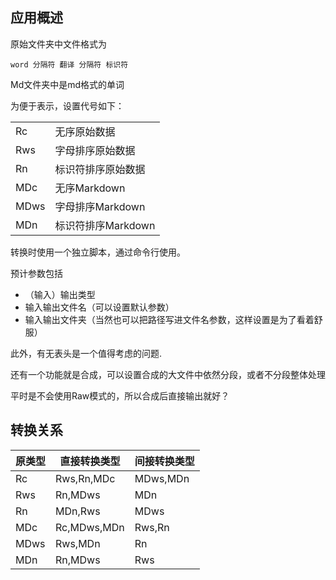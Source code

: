 ## 应用概述

原始文件夹中文件格式为

`word 分隔符 翻译 分隔符 标识符`

Md文件夹中是md格式的单词



为便于表示，设置代号如下：

|      |                    |
| ---- | ------------------ |
| Rc   | 无序原始数据       |
| Rws  | 字母排序原始数据   |
| Rn   | 标识符排序原始数据 |
| MDc  | 无序Markdown       |
| MDws | 字母排序Markdown   |
| MDn  | 标识符排序Markdown |



转换时使用一个独立脚本，通过命令行使用。

预计参数包括

- （输入）输出类型
- 输入输出文件名（可以设置默认参数）
- 输入输出文件夹（当然也可以把路径写进文件名参数，这样设置是为了看着舒服）

此外，有无表头是一个值得考虑的问题.

还有一个功能就是合成，可以设置合成的大文件中依然分段，或者不分段整体处理

平时是不会使用Raw模式的，所以合成后直接输出就好？





## 转换关系

| 原类型 | 直接转换类型 | 间接转换类型 |
| ------ | ------------ | ------------ |
| Rc     | Rws,Rn,MDc   | MDws,MDn     |
| Rws    | Rn,MDws      | MDn          |
| Rn     | MDn,Rws      | MDws         |
| MDc    | Rc,MDws,MDn  | Rws,Rn       |
| MDws   | Rws,MDn      | Rn           |
| MDn    | Rn,MDws      | Rws          |



